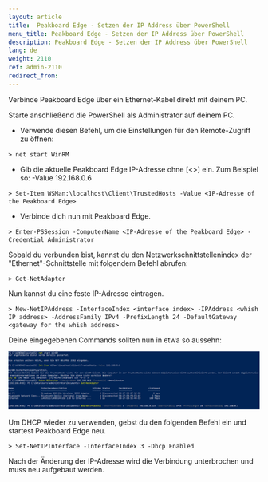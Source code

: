 ```yaml
---
layout: article
title:  Peakboard Edge - Setzen der IP Address über PowerShell
menu_title: Peakboard Edge - Setzen der IP Address über PowerShell
description: Peakboard Edge - Setzen der IP Address über PowerShell
lang: de
weight: 2110
ref: admin-2110
redirect_from:
---
```


Verbinde Peakboard Edge über ein Ethernet-Kabel direkt mit deinem PC.

Starte anschließend die PowerShell als Administrator auf deinem PC.

* Verwende diesen Befehl, um die Einstellungen für den Remote-Zugriff zu öffnen:
```
> net start WinRM
```

* Gib die aktuelle Peakboard Edge IP-Adresse ohne [<>] ein. Zum Beispiel so: -Value 192.168.0.6
```
> Set-Item WSMan:\localhost\Client\TrustedHosts -Value <IP-Adresse of the Peakboard Edge>
```

* Verbinde dich nun mit Peakboard Edge.
```
> Enter-PSSession -ComputerName <IP-Adresse of the Peakboard Edge> -Credential Administrator
```

Sobald du verbunden bist, kannst du den Netzwerkschnittstellenindex der "Ethernet"-Schnittstelle mit folgendem Befehl abrufen:
```
> Get-NetAdapter
```

Nun kannst du eine feste IP-Adresse eintragen.
```
> New-NetIPAddress -InterfaceIndex <interface index> -IPAddress <whish IP address> -AddressFamily IPv4 -PrefixLength 24 -DefaultGateway <gateway for the whish address>
```

Deine eingegebenen Commands sollten nun in etwa so aussehn:

![](/assets/images/admin/ipaddress_edge/edge_PowerShell.png)

Um DHCP wieder zu verwenden, gebst du den folgenden Befehl ein und startest Peakboard Edge neu.
```
> Set-NetIPInterface -InterfaceIndex 3 -Dhcp Enabled
```

<div class="box-tip" markdown="1">
Nach der Änderung der IP-Adresse wird die Verbindung unterbrochen und muss neu aufgebaut werden.
</div>
